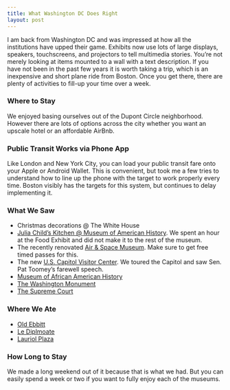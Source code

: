 ```yaml
---
title: What Washington DC Does Right
layout: post
---
```

I am back from Washington DC and was impressed at how all the institutions have upped their game. Exhibits now use lots of large displays, speakers, touchscreens, and projectors to tell multimedia stories. You’re not merely looking at items mounted to a wall with a  text description. If you have not been in the past few years it is worth taking a trip, which is an inexpensive and short plane ride from Boston. Once you get there, there are plenty of activities to fill-up your time over a week.

### Where to Stay
We enjoyed basing ourselves out of the Dupont Circle neighborhood. However there are lots of options across the city whether you want an upscale hotel or an affordable AirBnb.

### Public Transit Works via Phone App
Like London and New York City, you can load your public transit fare onto your Apple or Android Wallet. This is convenient, but took me a few tries to understand how to line up the phone with the target to work properly every time. Boston visibly has the targets for this system, but continues to delay implementing it.

### What We Saw
* Christmas decorations @ The White House
* [Julia Child’s Kitchen @ Museum of American History](https://americanhistory.si.edu/food/julia-childs-kitchen). We spent an hour at the Food Exhibit and did not make it to the rest of the museum.
* The recently renovated [Air & Space Museum](https://airandspace.si.edu). Make sure to get free timed passes for this.
* The new [U.S. Capitol Visitor Center](https://www.visitthecapitol.gov). We toured the Capitol and saw Sen. Pat Toomey’s farewell speech.
* [Museum of African American History](https://nmaahc.si.edu)
* [The Washington Monument](https://www.nps.gov/wamo/planyourvisit/fees.htm)
* [The Supreme Court](https://www.supremecourt.gov)

### Where We Ate
* [Old Ebbitt](https://www.ebbitt.com)
* [Le Diplmoate](https://lediplomatedc.com)
* [Lauriol Plaza](https://www.lauriolplaza.com)

### How Long to Stay
We made a long weekend out of it because that is what we had. But you can easily spend a week or two if you want to fully enjoy each of the museums.